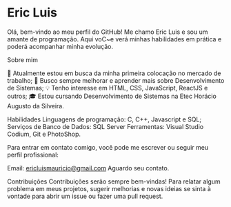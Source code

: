 <h1>Eric Luis</h1>

<p>Olá, bem-vindo ao meu perfil do GitHub! Me chamo Eric Luis e sou um amante de programação. Aqui voC~e verá minhas habilidades em prática e poderá acompanhar minha evolução. </p>
</h1>Sobre mim</h1>

🔭 Atualmente estou em busca da minha primeira colocação no mercado de trabalho;
🌱 Busco sempre melhorar e aprender mais sobre Desenvolvimento de Sistemas;
💡 Tenho interesse em HTML, CSS, JavaScript, ReactJS e outros;
🎓 Estou cursando Desenvolvimento de Sistemas na Etec Horácio Augusto da Silveira.

Habilidades
Linguagens de programação: C, C++, Javascript e SQL;
Serviços de Banco de Dados: SQL Server
Ferramentas: Visual Studio Codium, Git e PhotoShop.
          
Para entrar em contato comigo, você pode me escrever ou seguir meu perfil profissional:

Email: ericluismauricio@gmail.com
Aguardo seu contato.

Contribuições
Contribuições serão sempre bem-vindas! Para relatar algum problema em meus projetos, sugerir melhorias e novas ideias se sinta à vontade para abrir um issue ou fazer uma pull request.
